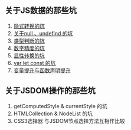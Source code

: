 ## <span id="js-1">关于JS数据的那些坑</span>

1. [隐式转换的坑](隐式转换.md)
2. [关于null 、undefind 的坑](null&undefined.md)
3. [类型判断的坑](类型判断.md)
4. [数字精度的坑](数字精度.md)
5. [显性转换的坑](显性转换的坑.md)
6. [var let const 的坑](var_let_const.md)
7. [变量提升与函数声明提升](变量提升与函数声明提升.md)

## <span id="js-1">关于JSDOM操作的那些坑</span>

1. getComputedStyle & currentStyle 的坑
2. HTMLCollection & NodeList 的坑
3. CSS3选择器 与JSDOM节点选择方法互相作比较